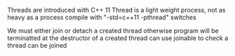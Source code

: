 Threads are introduced with C++ 11
Thread is a light weight process, not as heavy as a process
compile with "-std=c++11 -pthread" switches

We must either join or detach a created thread otherwise program will be terminatted at the destructor of a created thread
can use joinable to check a thread can be joined 
